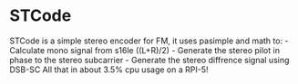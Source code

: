 # STCode
STCode is a simple stereo encoder for FM, it uses pasimple and math to:
    - Calculate mono signal from s16le ((L+R)/2)
    - Generate the stereo pilot in phase to the stereo subcarrier
    - Generate the stereo diffrence signal using DSB-SC
All that in about 3.5% cpu usage on a RPI-5!